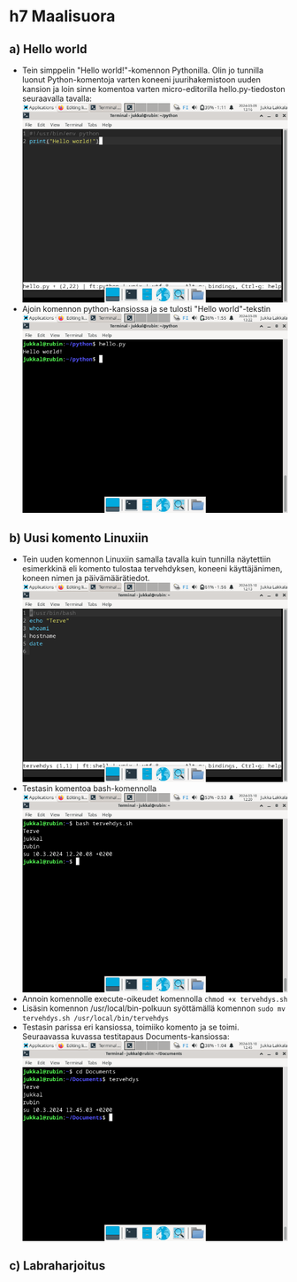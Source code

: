 # h7 Maalisuora

## a) Hello world
- Tein simppelin "Hello world!"-komennon Pythonilla. Olin jo tunnilla luonut Python-komentoja varten koneeni juurihakemistoon uuden kansion ja loin sinne komentoa varten micro-editorilla hello.py-tiedoston seuraavalla tavalla:
![Screenshot_2024-03-09_13-16-27.png](https://github.com/JukkaLak/linuxpalvelimet-k24/blob/main/Screenshot_2024-03-09_13-16-27.png)
- Ajoin komennon python-kansiossa ja se tulosti "Hello world"-tekstin
![Screenshot_2024-03-09_13-22-37.png](https://github.com/JukkaLak/linuxpalvelimet-k24/blob/main/Screenshot_2024-03-09_13-22-37.png)

## b) Uusi komento Linuxiin
- Tein uuden komennon Linuxiin samalla tavalla kuin tunnilla näytettiin esimerkkinä eli komento tulostaa tervehdyksen, koneeni käyttäjänimen, koneen nimen ja päivämäärätiedot.
![Screenshot_2024-03-10_12-13-05.png](https://github.com/JukkaLak/linuxpalvelimet-k24/blob/main/Screenshot_2024-03-10_12-13-05.png)
- Testasin komentoa bash-komennolla
![Screenshot_2024-03-10_12-20-18.png](https://github.com/JukkaLak/linuxpalvelimet-k24/blob/main/Screenshot_2024-03-10_12-20-18.png)
- Annoin komennolle execute-oikeudet komennolla    ```chmod +x tervehdys.sh```
- Lisäsin komennon /usr/local/bin-polkuun syöttämällä komennon
    ```sudo mv tervehdys.sh /usr/local/bin/tervehdys```
- Testasin parissa eri kansiossa, toimiiko komento ja se toimi. Seuraavassa kuvassa testitapaus Documents-kansiossa:
![Screenshot_2024-03-10_12-45-10.png](https://github.com/JukkaLak/linuxpalvelimet-k24/blob/main/Screenshot_2024-03-10_12-45-10.png)

## c) Labraharjoitus




